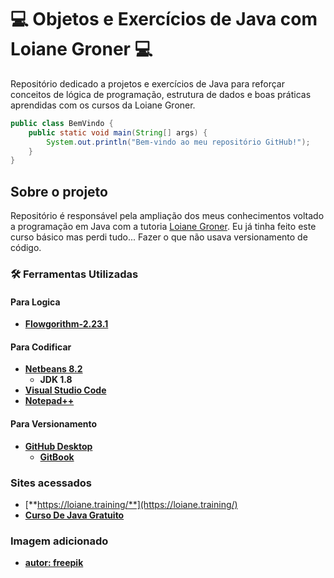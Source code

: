 # 💻 Objetos e Exercícios de Java com Loiane Groner 💻

Repositório dedicado a projetos e exercícios de Java para reforçar conceitos de lógica de programação, estrutura de dados e boas práticas aprendidas com os cursos da Loiane Groner.

```java
public class BemVindo {
    public static void main(String[] args) {
        System.out.println("Bem-vindo ao meu repositório GitHub!");
    }
}
```

## Sobre o projeto

Repositório é responsável pela ampliação dos meus conhecimentos voltado a programação em Java com a tutoria [Loiane Groner](https://github.com/loiane).  Eu já tinha feito este curso básico mas perdi tudo... Fazer o que não usava versionamento de código.

### 🛠 Ferramentas Utilizadas

#### Para Logica

* [**Flowgorithm-2.23.1**](http://www.flowgorithm.org/download/)

#### Para Codificar

* [**Netbeans 8.2**](https://netbeans.org/downloads/8.2/rc/)
  * **JDK 1.8**
* [**Visual Studio Code**](https://code.visualstudio.com/download)
* [**Notepad++**](https://notepad-plus-plus.org/downloads/)

#### Para Versionamento

* [**GitHub Desktop**](https://desktop.github.com/)
  * [**GitBook**](https://app.gitbook.com/)

### Sites acessados

* [**https://loiane.training/**](https://loiane.training/)
* [**Curso De Java Gratuito**](https://www.youtube.com/playlist?list=PLGxZ4Rq3BOBq0KXHsp5J3PxyFaBIXVs3r)

### Imagem adicionado

* [**autor: freepik**](https://www.flaticon.com/br/autores/freepik)
